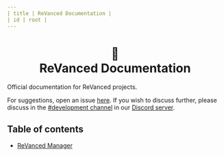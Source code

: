```yaml
---
| title | ReVanced Documentation |
| id | root |
---
```



<h1 align="center">
   📄 
   <br/>
   ReVanced Documentation
</h1>

Official documentation for ReVanced projects.

For suggestions, open an issue [here](https://github.com/revanced/revanced-documentation/issues/new/choose). If you wish to discuss further, please discuss in the [#development channel](https://discord.com/channels/952946952348270622/953965039105232906) in our [Discord server](https://revanced.app/discord).

## Table of contents
* [ReVanced Manager](./manager/README.md)